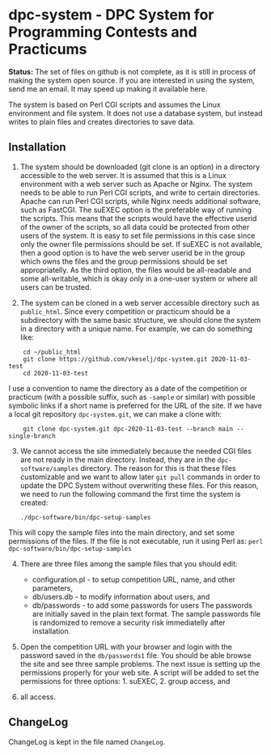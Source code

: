 # dpc-system - DPC System for Programming Contests and Practicums

**Status:**  The set of files on github is not complete, as it is
 still in process of making the system open source.
 If you are interested in using the system, send me an email.  It may
 speed up making it available here.

The system is based on Perl CGI scripts and assumes the Linux environment
and file system.  It does not use a database system, but instead
writes to plain files and creates directories to save data.

## Installation

1. The system should be downloaded (git clone is an option) in a
directory accessible to the web server.  It is assumed that this is a
Linux environment with a web server such as Apache or Nginx.  The
system needs to be able to run Perl CGI scripts, and write to certain
directories.  Apache can run Perl CGI scripts, while Nginx needs
additional software, such as FastCGI.  The suEXEC option is the
preferable way of running the scripts.  This means that the scripts
would have the effective userid of the owner of the scripts, so all
data could be protected from other users of the system.  It is easy to
set file permissions in this case since only the owner file
permissions should be set.  If suEXEC is not available, then a good
option is to have the web server userid be in the group which owns the
files and the group permissions should be set appropriatelly.  As the
third option, the files would be all-readable and some all-writable,
which is okay only in a one-user system or where all users can be
trusted.

2. The system can be cloned in a web server accessible directory such
as <code>public_html</code>.  Since every competition or practicum
should be a subdirectory with the same basic structure, we should
clone the system in a directory with a unique name.  For example, we
can do something like:
```
    cd ~/public_html
    git clone https://github.com/vkeselj/dpc-system.git 2020-11-03-test
    cd 2020-11-03-test
```
I use a convention to name the directory as a date of the competition
or practicum (with a possible suffix, such as <code>-sample</code> or
similar) with possible symbolic links if a short name is preferred for
the URL of the site.  If we have a local git repository
`dpc-system.git`, we can make a clone with:
```
    git clone dpc-system.git dpc-2020-11-03-test --branch main --single-branch
```

3. We cannot access the site immediately because the needed CGI files
are not ready in the main directory.  Instead, they are in the
`dpc-software/samples` directory.  The reason for this is that these
files customizable and we want to allow later `git pull` commands in
order to update the DPC System without overwriting these files.
For this reason, we need to run the following command the first time
the system is created:
    ```
    ./dpc-software/bin/dpc-setup-samples
    ```
This will copy the sample files into the main directory, and set some
permissions of the files.  If the file is not executable, run it using
Perl as:
    ```
    perl dpc-software/bin/dpc-setup-samples
    ```

4. There are three files among the sample files that you should edit:
   - configuration.pl - to setup competition URL, name, and other parameters,
   - db/users.db - to modify information about users, and
   - db/passwords - to add some passwords for users
The passwords are initially saved in the plain text format.  The
sample passwords file is randomized to remove a security risk
immediatelly after installation.

5. Open the competition URL with your browser and login with the
password saved in the `db/passwords1` file.  You should be able browse
the site and see three sample problems.  The next issue is setting up
the permissions properly for your web site.  A script will be added to
set the permissions for three options: 1. suEXEC, 2. group access, and
3. all access.

## ChangeLog

ChangeLog is kept in the file named <code>ChangeLog</code>.
